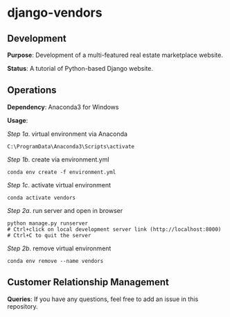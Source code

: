 # django-vendors

## Development

**Purpose**: Development of a multi-featured real estate marketplace website.

**Status**: A tutorial of Python-based Django website.

## Operations

**Dependency**: Anaconda3 for Windows

**Usage**:

*Step 1a*. virtual environment via Anaconda
```
C:\ProgramData\Anaconda3\Scripts\activate
```

*Step 1b*. create via environment.yml
```
conda env create -f environment.yml
```

*Step 1c*. activate virtual environment
```
conda activate vendors
```

*Step 2a*. run server and open in browser
```
python manage.py runserver
# Ctrl+click on local development server link (http://localhost:8000)
# Ctrl+C to quit the server
```

*Step 2b*. remove virtual environment
```
conda env remove --name vendors
```

## Customer Relationship Management

**Queries**: If you have any questions, feel free to add an issue in this repository.
